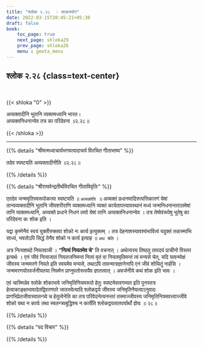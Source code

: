 ```yaml
---
title: "श्लोक २.२८  - साङ्ययोग"
date: 2022-03-15T20:45:21+05:30
draft: false
book:
    toc_page: true
    next_page: shloka29
    prev_page: shloka26
    menu : geeta_menu
---
```




## श्लोक २.२८ {class=text-center}

<br/>

{{< shloka  "0"  >}}

अव्यक्तादीनि भूतानि व्यक्तमध्यानि भारत।  
अव्यक्तनिधनान्येव तत्र का परिदेवना    ॥२.२८॥

{{< /shloka >}}

---


{{% details "श्रीमत्मध्वाचार्यभगवत्पादाचर्य विरचित  गीताभाष्य" %}}

तदेव स्पष्टयति अव्यक्तादीनीति  ॥२.२८॥

{{% /details %}}



{{% details "श्रीराघवेन्द्रतीर्थविरचित गीताविवृतिः" %}}

एतदेव जन्ममृतिस्वरूपोकत्या स्पष्टयति ॥ `अव्यक्तेति `॥ अव्यक्तं
प्रधानमादिरुत्पत्तिकारणं येषां तान्यव्यक्तादीनि भूतानि जीवशरीराणि 
व्यक्तमध्यानि व्यक्तं कार्यतापत्त्यावस्थानं मध्यं जन्मनिधनान्तरालमेषां तानि
व्यक्तमध्यानि, अव्यक्ते प्रधाने निधनं लयो येषां तानि अव्यक्तनिधनान्येव ।
तत्र तेष्वेवंरूपेषु भूतेषु का परिदेवना कः शोक इति । 

यद्वा कृष्णेनैवं स्वयं युक्तीरुक्तवा शोको नः कार्य इत्युक्तम्‌ । तत्र देहनाशस्यावश्यंभावित्वं यदुक्तं
तन्नास्माभिः साध्यं, भवतोऽपि सिद्धं तेनैव शोको न कार्य
इत्याह ॥ `अथ चेति` । 

अत्र नित्यशब्दो नियतवाची । **“नित्यं नियतमेव
चे'** ति वचनात्‌ । अथेत्यस्य तिष्ठतु तावदयं प्राचीनो विस्तर इत्यर्थः । एनं
जीवं नित्यजातं नियतजनिमन्तं नित्यं मृतं वा नियतमृतिमन्तं त्वं मन्यसे
चेत्‌, यदि यावन्मोक्षं  जीवस्य जन्ममरणे नियते इति स्वयमेव मन्यसे, तथाऽपि
तावन्मात्रज्ञानेनापि एनं जीवं शोचितुं नार्हसि । जन्ममरणयोरवर्जनीयतया
निवमेन प्राप्नुवतोस्त्वयैव ज्ञातत्वात्‌ । अवर्जनीये कथं शोक इति भावः । 

एवं चास्मिन्नेव श्लोके शोकाभावे जनिमृतिनियमरूपो हेतुः स्पष्टमेवावगम्यत
इति पुनस्तत्र हेत्वाकाङ्क्षाभावादेतद्विवरणपरे जातस्येत्यादि श्लोकद्वये जीवस्य
जनिमृतिनैयत्याऽनुवादः प्रागभिप्रेतजीवास्वातन्त्र्ये च हेतुत्वेनेति का तत्र
परिवेदनेत्यनन्तरं तस्माज्जीवस्य जनिमृतिनियमवत्त्वाज्जीवे शोको यथा न कार्यः
तथा स्वतन्त्र्यबुद्धिश्च न कार्येति श्लोकद्वयतातपर्यार्थो ज्ञेयः ॥ २८॥

{{% /details %}}



{{% details "पद विचार" %}}


{{% /details %}}
